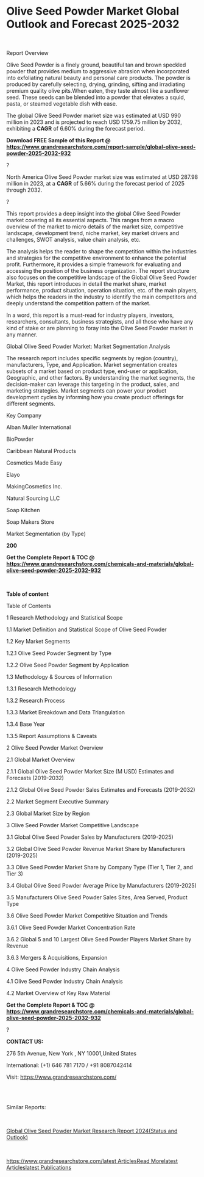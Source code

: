 <h1>Olive Seed Powder Market Global Outlook and Forecast 2025-2032</h1><br/><p>Report Overview</p>
 
 
 
 <p>Olive Seed Powder is a finely ground, beautiful tan and brown speckled powder that provides medium to aggressive abrasion when incorporated into exfoliating natural beauty and personal care products. The powder is produced by carefully selecting, drying, grinding, sifting and irradiating premium quality olive pits.When eaten, they taste almost like a sunflower seed. These seeds can be blended into a powder that elevates a squid, pasta, or steamed vegetable dish with ease.</p>
 
 
 
 <p>The global Olive Seed Powder market size was estimated at USD 990 million in 2023 and is projected to reach USD 1759.75 million by 2032, exhibiting a <strong>CAGR</strong> of 6.60% during the forecast period.</p>
 
 
 
 <div><b>Download FREE Sample of this Report @ <a href="https://www.grandresearchstore.com/report-sample/global-olive-seed-powder-2025-2032-932">https://www.grandresearchstore.com/report-sample/global-olive-seed-powder-2025-2032-932</a></b></div>
 
 
 
 <p>? </p>
 
 
 
 <p>North America Olive Seed Powder market size was estimated at USD 287.98 million in 2023, at a <strong>CAGR</strong> of 5.66% during the forecast period of 2025 through 2032.</p>
 
 
 
 <p>? </p>
 
 
 
 <p>This report provides a deep insight into the global Olive Seed Powder market covering all its essential aspects. This ranges from a macro overview of the market to micro details of the market size, competitive landscape, development trend, niche market, key market drivers and challenges, SWOT analysis, value chain analysis, etc.</p>
 
 
 
 <p>The analysis helps the reader to shape the competition within the industries and strategies for the competitive environment to enhance the potential profit. Furthermore, it provides a simple framework for evaluating and accessing the position of the business organization. The report structure also focuses on the competitive landscape of the Global Olive Seed Powder Market, this report introduces in detail the market share, market performance, product situation, operation situation, etc. of the main players, which helps the readers in the industry to identify the main competitors and deeply understand the competition pattern of the market.</p>
 
 
 
 <p>In a word, this report is a must-read for industry players, investors, researchers, consultants, business strategists, and all those who have any kind of stake or are planning to foray into the Olive Seed Powder market in any manner.</p>
 
 
 
 <p>Global Olive Seed Powder Market: Market Segmentation Analysis</p>
 
 
 
 <p>The research report includes specific segments by region (country), manufacturers, Type, and Application. Market segmentation creates subsets of a market based on product type, end-user or application, Geographic, and other factors. By understanding the market segments, the decision-maker can leverage this targeting in the product, sales, and marketing strategies. Market segments can power your product development cycles by informing how you create product offerings for different segments.</p>
 
 
 
 <p>Key Company</p>
 
 
 
 <p>Alban Muller International</p>
 
 
 
 <p>BioPowder</p>
 
 
 
 <p>Caribbean Natural Products</p>
 
 
 
 <p>Cosmetics Made Easy</p>
 
 
 
 <p>Elayo</p>
 
 
 
 <p>MakingCosmetics Inc.</p>
 
 
 
 <p>Natural Sourcing LLC</p>
 
 
 
 <p>Soap Kitchen</p>
 
 
 
 <p>Soap Makers Store</p>
 
 
 
 <p>Market Segmentation (by Type)</p>
 
 
 
 <p><strong>200</strong></p>
 
 
 
 <div><b>Get the Complete Report & TOC @ <a href="https://www.grandresearchstore.com/chemicals-and-materials/global-olive-seed-powder-2025-2032-932">https://www.grandresearchstore.com/chemicals-and-materials/global-olive-seed-powder-2025-2032-932</a></b></div>
 
 
 
 <p><br />
 
 <b>Table of content</b></p>
 
 
 
 <p>Table of Contents<br />
 
 1 Research Methodology and Statistical Scope<br />
 
 1.1 Market Definition and Statistical Scope of Olive Seed Powder<br />
 
 1.2 Key Market Segments<br />
 
 1.2.1 Olive Seed Powder Segment by Type<br />
 
 1.2.2 Olive Seed Powder Segment by Application<br />
 
 1.3 Methodology & Sources of Information<br />
 
 1.3.1 Research Methodology<br />
 
 1.3.2 Research Process<br />
 
 1.3.3 Market Breakdown and Data Triangulation<br />
 
 1.3.4 Base Year<br />
 
 1.3.5 Report Assumptions & Caveats<br />
 
 2 Olive Seed Powder Market Overview<br />
 
 2.1 Global Market Overview<br />
 
 2.1.1 Global Olive Seed Powder Market Size (M USD) Estimates and Forecasts (2019-2032)<br />
 
 2.1.2 Global Olive Seed Powder Sales Estimates and Forecasts (2019-2032)<br />
 
 2.2 Market Segment Executive Summary<br />
 
 2.3 Global Market Size by Region<br />
 
 3 Olive Seed Powder Market Competitive Landscape<br />
 
 3.1 Global Olive Seed Powder Sales by Manufacturers (2019-2025)<br />
 
 3.2 Global Olive Seed Powder Revenue Market Share by Manufacturers (2019-2025)<br />
 
 3.3 Olive Seed Powder Market Share by Company Type (Tier 1, Tier 2, and Tier 3)<br />
 
 3.4 Global Olive Seed Powder Average Price by Manufacturers (2019-2025)<br />
 
 3.5 Manufacturers Olive Seed Powder Sales Sites, Area Served, Product Type<br />
 
 3.6 Olive Seed Powder Market Competitive Situation and Trends<br />
 
 3.6.1 Olive Seed Powder Market Concentration Rate<br />
 
 3.6.2 Global 5 and 10 Largest Olive Seed Powder Players Market Share by Revenue<br />
 
 3.6.3 Mergers & Acquisitions, Expansion<br />
 
 4 Olive Seed Powder Industry Chain Analysis<br />
 
 4.1 Olive Seed Powder Industry Chain Analysis<br />
 
 4.2 Market Overview of Key Raw Material</p>
 
 
 
 <div><b>Get the Complete Report & TOC @ <a href="https://www.grandresearchstore.com/chemicals-and-materials/global-olive-seed-powder-2025-2032-932">https://www.grandresearchstore.com/chemicals-and-materials/global-olive-seed-powder-2025-2032-932</a></b></div>
 
 
 
 <p>? </p>
 
 
 
 <p><b>CONTACT US:</b><br />
 
 276 5th Avenue, New York , NY 10001,United States<br />
 
 International: (+1) 646 781 7170 / +91 8087042414<br />
 
 Visit: <a href="https://www.grandresearchstore.com/">https://www.grandresearchstore.com/</a><br />
 
 <br />
 
 <br />
 
 Similar Reports:<br />
 
 <br />
 
 <a href="https://www.grandresearchstore.com/chemicals-and-materials/global-olive-seed-powder-2024-355">Global Olive Seed Powder Market Research Report 2024(Status and Outlook)</a><br />
 
 <br />
 
 <a href="https://gyeongbokgung.com">https://www.grandresearchstore.com/</a><a href="https://hallyeomaritime.com">latest Articles</a><a href="https://jingwansa.com">Read More</a><a href="https://nguoiviet.jp/">latest Articles</a><a href="https://www.intelmarketresearch.com/">latest Publications</a></p>
